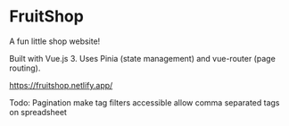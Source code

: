 # FruitShop

A fun little shop website!

Built with Vue.js 3. Uses Pinia (state management) and vue-router (page routing).

https://fruitshop.netlify.app/

Todo:
Pagination
make tag filters accessible
allow comma separated tags on spreadsheet
